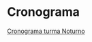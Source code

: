 # Cronograma

[Cronograma turma Noturno](<https://github.com/dalton-reis/disciplinaDpmNot/blob/main/dpm_cronograma_not.pdf> "Cronograma turma Noturno")  
